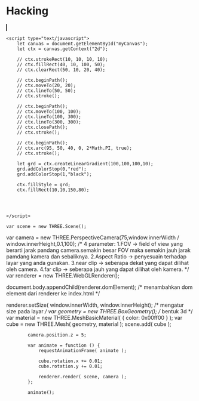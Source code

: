 # Hacking
<!DOCTYPE html>
<html lang="en">
<head>
    <meta charset="UTF-8">
    <meta name="viewport" content="width=device-width, initial-scale=1.0">
    <title>Document</title>
</head>
<body>
    <canvas id="myCanvas" width="640" height="480" style="border:1px solid #000000;">
    </canvas>

    <script type="text/javascript">
        let canvas = document.getElementById("myCanvas");
        let ctx = canvas.getContext("2d");

        // ctx.strokeRect(10, 10, 10, 10);
        // ctx.fillRect(40, 10, 100, 50);
        // ctx.clearRect(50, 10, 20, 40);   

        // ctx.beginPath();
        // ctx.moveTo(20, 20);
        // ctx.lineTo(50, 50);
        // ctx.stroke();

        // ctx.beginPath();
        // ctx.moveTo(100, 100);
        // ctx.lineTo(100, 300);
        // ctx.lineTo(300, 300);
        // ctx.closePath();
        // ctx.stroke();

        // ctx.beginPath();
        // ctx.arc(95, 50, 40, 0, 2*Math.PI, true);
        // ctx.stroke();

        let grd = ctx.createLinearGradient(100,100,100,10);
        grd.addColorStop(0,"red");
        grd.addColorStop(1,"black");

        ctx.fillStyle = grd;
        ctx.fillRect(10,10,150,80);



    
    </script>
    
    var scene = new THREE.Scene();
var camera = new THREE.PerspectiveCamera(75,window.innerWidth / window.innerHeight,0.1,100);
/*
4 parameter:
1.FOV -> field of view yang berarti jarak pandang camera.semakin besar FOV maka semakin jauh jarak pamdang
         kamera dan sebaliknya.
2.Aspect Ratio -> penyesuain terhadap layar yang anda gunakan.
3.near clip -> seberapa dekat yang dapat dilihat oleh camera.
4.far clip -> seberapa jauh yang dapat dilihat oleh kamera.
*/
var renderer = new THREE.WebGLRenderer();

document.body.appendChild(renderer.domElement);
/* menambahkan dom element dari renderer ke index.html */


renderer.setSize( window.innerWidth, window.innerHeight);
/* mengatur size pada layar */
var geometry = new THREE.BoxGeometry(); /* bentuk 3d */
			var material = new THREE.MeshBasicMaterial( { color: 0x00ff00 } );
			var cube = new THREE.Mesh( geometry, material );
			scene.add( cube );

			camera.position.z = 5;

			var animate = function () {
				requestAnimationFrame( animate );

				cube.rotation.x += 0.01;
				cube.rotation.y += 0.01;

				renderer.render( scene, camera );
			};

			animate();
</body>
</html>
